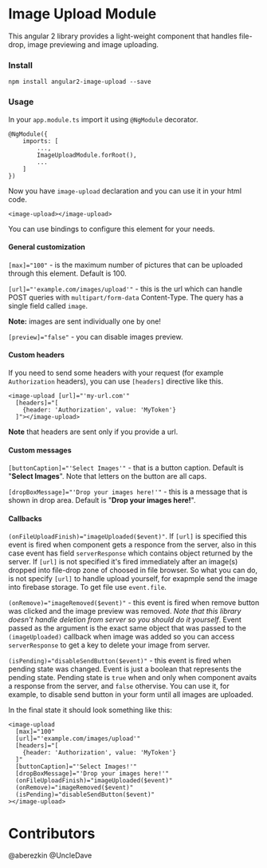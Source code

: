 # Image Upload Module

This angular 2 library provides a light-weight component that handles file-drop, image previewing and image uploading.

### Install

`npm install angular2-image-upload --save`

### Usage

In your `app.module.ts` import it using `@NgModule` decorator.

    @NgModule({
        imports: [
            ...,
            ImageUploadModule.forRoot(),
            ...
        ]
    })

Now you have `image-upload` declaration and you can use it in your html code.

    <image-upload></image-upload>

You can use bindings to configure this element for your needs.

#### General customization

`[max]="100"` - is the maximum number of pictures that can be uploaded through this element. Default is 100.

`[url]="'example.com/images/upload'"` - this is the url which can handle POST queries with `multipart/form-data` 
Content-Type. The query has a single field called `image`.

**Note:** images are sent individually one by one!

`[preview]="false"` - you can disable images preview.

#### Custom headers

If you need to send some headers with your request (for example `Authorization` headers), 
you can use `[headers]` directive like this.

    <image-upload [url]="'my-url.com'"
      [headers]="[
        {header: 'Authorization', value: 'MyToken'}
      ]"></image-upload>

**Note** that headers are sent only if you provide a url.

#### Custom messages

`[buttonCaption]="'Select Images'"` - that is a button caption. Default is "**Select Images**". Note that letters on the button are all caps.

`[dropBoxMessage]="'Drop your images here!'"` - this is a message that is shown in drop area. Default is "**Drop your images here!**".

#### Callbacks

`(onFileUploadFinish)="imageUploaded($event)"`. If `[url]` is specified this event is fired when component gets a responce from the server, also in this case event has field `serverResponse` which contains object returned by the server. If `[url]` is not specified it's fired immediately after an image(s) dropped into file-drop zone of choosed in file browser. So what you can do, is not specify `[url]` to handle upload yourself, for exapmple send the image into firebase storage. To get file use `event.file`.

`(onRemove)="imageRemoved($event)"` - this event is fired when remove button was clicked and the image preview was removed. *Note that this library doesn't handle deletion from server so you should do it yourself*. Event passed as the argument is the exact same object that was passed to the `(imageUploaded)` callback when image was added so you can access `serverResponse` to get a key to delete your image from server.

`(isPending)="disableSendButton($event)"` - this event is fired when pending state was changed. Event is just a boolean that represents the pending state. Pending state is `true` when and only when component avaits a response from the server, and `false` othervise. You can use it, for example, to disable send button in your form until all images are uploaded.

In the final state it should look something like this:

    <image-upload
      [max]="100"
      [url]="'example.com/images/upload'"
      [headers]="[
        {header: 'Authorization', value: 'MyToken'}
      ]"
      [buttonCaption]="'Select Images!'"
      [dropBoxMessage]="'Drop your images here!'"
      (onFileUploadFinish)="imageUploaded($event)"
      (onRemove)="imageRemoved($event)"
      (isPending)="disableSendButton($event)"
    ></image-upload>

# Contributors

@aberezkin
@UncleDave
